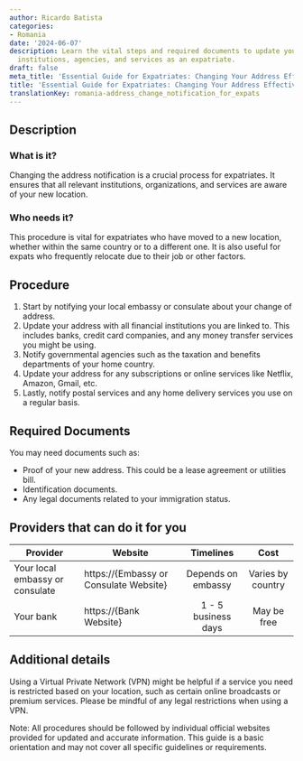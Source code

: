 ```yaml
---
author: Ricardo Batista
categories:
- Romania
date: '2024-06-07'
description: Learn the vital steps and required documents to update your address with
  institutions, agencies, and services as an expatriate.
draft: false
meta_title: 'Essential Guide for Expatriates: Changing Your Address Effectively'
title: 'Essential Guide for Expatriates: Changing Your Address Effectively'
translationKey: romania-address_change_notification_for_expats
---
```



## Description
### What is it?
Changing the address notification is a crucial process for expatriates. It ensures that all relevant institutions, organizations, and services are aware of your new location.

### Who needs it?
This procedure is vital for expatriates who have moved to a new location, whether within the same country or to a different one. It is also useful for expats who frequently relocate due to their job or other factors.

## Procedure
1. Start by notifying your local embassy or consulate about your change of address. 
2. Update your address with all financial institutions you are linked to. This includes banks, credit card companies, and any money transfer services you might be using.
3. Notify governmental agencies such as the taxation and benefits departments of your home country.
4. Update your address for any subscriptions or online services like Netflix, Amazon, Gmail, etc.
5. Lastly, notify postal services and any home delivery services you use on a regular basis.

## Required Documents
You may need documents such as:
- Proof of your new address. This could be a lease agreement or utilities bill.
- Identification documents.
- Any legal documents related to your immigration status.

## Providers that can do it for you

| Provider        |     Website     |     Timelines    |       Cost      |
| ----------- | ----------- |  :-------------: | :-------------: |
| Your local embassy or consulate     |  https://{Embassy or Consulate Website}       |      Depends on embassy      |        Varies by country       |
| Your bank     |  https://{Bank Website}       |      1 - 5 business days      |        May be free       |

## Additional details
Using a Virtual Private Network (VPN) might be helpful if a service you need is restricted based on your location, such as certain online broadcasts or premium services. Please be mindful of any legal restrictions when using a VPN.

Note: All procedures should be followed by individual official websites provided for updated and accurate information. This guide is a basic orientation and may not cover all specific guidelines or requirements.